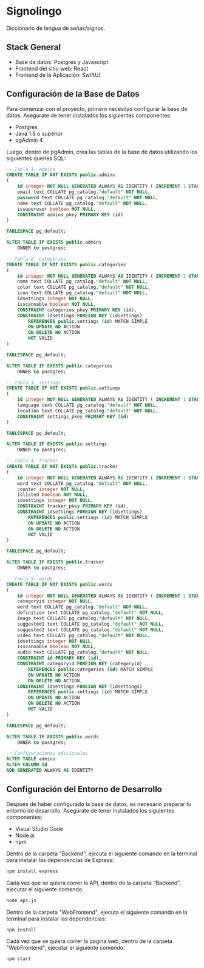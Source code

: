 # Signolingo
Diccionario de lengua de señas/signos.

## Stack General
- Base de datos: Postgres y Javascript
- Frontend del sitio web: React
- Frontend de la Aplicación: SwiftUI

## Configuración de la Base de Datos
Para comenzar con el proyecto, primero necesitas configurar la base de datos. Asegúrate de tener instalados los siguientes componentes:
- Postgres
- Java 1.8 o superior
- pgAdmin 4

Luego, dentro de pgAdmin, crea las tablas de la base de datos utilizando los siguientes queries SQL:

```sql
-- Tabla 1: admins
CREATE TABLE IF NOT EXISTS public.admins
(
    id integer NOT NULL GENERATED ALWAYS AS IDENTITY ( INCREMENT 1 START 1 MINVALUE 1 MAXVALUE 2147483647 CACHE 1 ),
    email text COLLATE pg_catalog."default" NOT NULL,
    password text COLLATE pg_catalog."default" NOT NULL,
    name text COLLATE pg_catalog."default" NOT NULL,
    issuperuser boolean NOT NULL,
    CONSTRAINT admins_pkey PRIMARY KEY (id)
)

TABLESPACE pg_default;

ALTER TABLE IF EXISTS public.admins
    OWNER to postgres;

-- Tabla 2: categories
CREATE TABLE IF NOT EXISTS public.categories
(
    id integer NOT NULL GENERATED ALWAYS AS IDENTITY ( INCREMENT 1 START 1 MINVALUE 1 MAXVALUE 2147483647 CACHE 1 ),
    name text COLLATE pg_catalog."default" NOT NULL,
    color text COLLATE pg_catalog."default" NOT NULL,
    icon text COLLATE pg_catalog."default" NOT NULL,
    idsettings integer NOT NULL,
    isscannable boolean NOT NULL,
    CONSTRAINT categories_pkey PRIMARY KEY (id),
    CONSTRAINT idsettings FOREIGN KEY (idsettings)
        REFERENCES public.settings (id) MATCH SIMPLE
        ON UPDATE NO ACTION
        ON DELETE NO ACTION
        NOT VALID
)

TABLESPACE pg_default;

ALTER TABLE IF EXISTS public.categories
    OWNER to postgres;

-- Tabla 3: settings
CREATE TABLE IF NOT EXISTS public.settings
(
    id integer NOT NULL GENERATED ALWAYS AS IDENTITY ( INCREMENT 1 START 1 MINVALUE 1 MAXVALUE 2147483647 CACHE 1 ),
    language text COLLATE pg_catalog."default" NOT NULL,
    location text COLLATE pg_catalog."default" NOT NULL,
    CONSTRAINT settings_pkey PRIMARY KEY (id)
)

TABLESPACE pg_default;

ALTER TABLE IF EXISTS public.settings
    OWNER to postgres;

-- Tabla 4: tracker
CREATE TABLE IF NOT EXISTS public.tracker
(
    id integer NOT NULL GENERATED ALWAYS AS IDENTITY ( INCREMENT 1 START 1 MINVALUE 1 MAXVALUE 2147483647 CACHE 1 ),
    word text COLLATE pg_catalog."default" NOT NULL,
    counter integer NOT NULL,
    islisted boolean NOT NULL,
    idsettings integer NOT NULL,
    CONSTRAINT tracker_pkey PRIMARY KEY (id),
    CONSTRAINT idsettings FOREIGN KEY (idsettings)
        REFERENCES public.settings (id) MATCH SIMPLE
        ON UPDATE NO ACTION
        ON DELETE NO ACTION
        NOT VALID
)

TABLESPACE pg_default;

ALTER TABLE IF EXISTS public.tracker
    OWNER to postgres;

-- Tabla 5: words
CREATE TABLE IF NOT EXISTS public.words
(
    id integer NOT NULL GENERATED ALWAYS AS IDENTITY ( INCREMENT 1 START 1 MINVALUE 1 MAXVALUE 2147483647 CACHE 1 ),
    categoryid integer NOT NULL,
    word text COLLATE pg_catalog."default" NOT NULL,
    definition text COLLATE pg_catalog."default" NOT NULL,
    image text COLLATE pg_catalog."default" NOT NULL,
    suggested1 text COLLATE pg_catalog."default" NOT NULL,
    suggested2 text COLLATE pg_catalog."default" NOT NULL,
    video text COLLATE pg_catalog."default" NOT NULL,
    idsettings integer NOT NULL,
    isscannable boolean NOT NULL,
    audio text COLLATE pg_catalog."default" NOT NULL,
    CONSTRAINT id PRIMARY KEY (id),
    CONSTRAINT categoryid FOREIGN KEY (categoryid)
        REFERENCES public.categories (id) MATCH SIMPLE
        ON UPDATE NO ACTION
        ON DELETE NO ACTION,
    CONSTRAINT idsettings FOREIGN KEY (idsettings)
        REFERENCES public.settings (id) MATCH SIMPLE
        ON UPDATE NO ACTION
        ON DELETE NO ACTION
        NOT VALID
)

TABLESPACE pg_default;

ALTER TABLE IF EXISTS public.words
    OWNER to postgres;

-- Configuraciones adicionales
ALTER TABLE admins
ALTER COLUMN id
ADD GENERATED ALWAYS AS IDENTITY
```
## Configuración del Entorno de Desarrollo
Después de haber configurado la base de datos, es necesario preparar tu entorno de desarrollo. Asegúrate de tener instalados los siguientes componentes:

- Visual Studio Code
- Node.js
- npm

Dentro de la carpeta "Backend", ejecuta el siguiente comando en la terminal para instalar las dependencias de Express:
```bash
npm install express
```

Cada vez que se quiera correr la API, dentro de la carpeta "Backend", ejecutar el siguiente comendo:
```bash
node api.js
```

Dentro de la carpeta "WebFrontend", ejecuta el siguiente comando en la terminal para instalar las dependencias:
```bash
npm install
```

Cada vez que se quiera correr la pagina web, dentro de la carpeta "WebFrontend", ejecutar el siguiente comendo:
```bash
npm start
```




